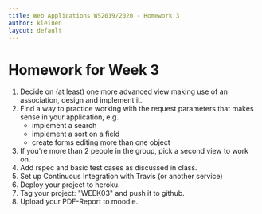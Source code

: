 ```yaml
---
title: Web Applications WS2019/2020 - Homework 3
author: kleinen
layout: default
---
```


# Homework for Week 3
1. Decide on (at least) one more advanced view making use of an association, design and implement it.
2. Find a way to practice working with the request parameters that makes sense in your application, e.g.
     - implement a search
     - implement a sort on a field
     - create forms editing more than one object
3. If you're more than 2 people in the group, pick a second view to work on.
4. Add rspec and basic test cases as discussed in class.
5. Set up Continuous Integration with Travis (or another service)
4. Deploy your project to heroku.
3. Tag your project: "WEEK03" and push it to github.
9. Upload your PDF-Report to moodle.
